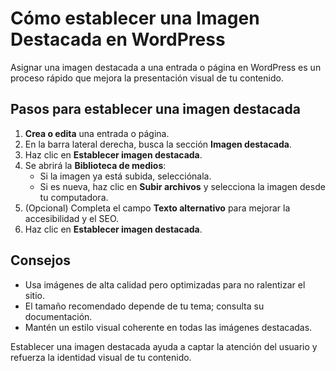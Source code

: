 # Cómo establecer una Imagen Destacada en WordPress

Asignar una imagen destacada a una entrada o página en WordPress es un proceso rápido que mejora la presentación visual de tu contenido.

## Pasos para establecer una imagen destacada
1. **Crea o edita** una entrada o página.
2. En la barra lateral derecha, busca la sección **Imagen destacada**.
3. Haz clic en **Establecer imagen destacada**.
4. Se abrirá la **Biblioteca de medios**:
   - Si la imagen ya está subida, selecciónala.
   - Si es nueva, haz clic en **Subir archivos** y selecciona la imagen desde tu computadora.
5. (Opcional) Completa el campo **Texto alternativo** para mejorar la accesibilidad y el SEO.
6. Haz clic en **Establecer imagen destacada**.

## Consejos
- Usa imágenes de alta calidad pero optimizadas para no ralentizar el sitio.
- El tamaño recomendado depende de tu tema; consulta su documentación.
- Mantén un estilo visual coherente en todas las imágenes destacadas.

Establecer una imagen destacada ayuda a captar la atención del usuario y refuerza la identidad visual de tu contenido.

